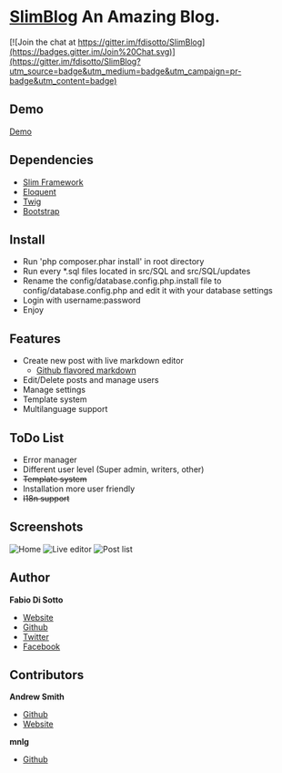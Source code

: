 [SlimBlog](https://slimblog.fdisotto.com/)
An Amazing Blog.
=====

[![Join the chat at https://gitter.im/fdisotto/SlimBlog](https://badges.gitter.im/Join%20Chat.svg)](https://gitter.im/fdisotto/SlimBlog?utm_source=badge&utm_medium=badge&utm_campaign=pr-badge&utm_content=badge)

Demo
---
[Demo](https://slimblog.fdisotto.com/)

Dependencies
---
* [Slim Framework](http://slimframework.com)
* [Eloquent](http://laravel.com/docs/eloquent)
* [Twig](http://twig.sensiolabs.org)
* [Bootstrap](http://getbootstrap.com)

Install
---
* Run 'php composer.phar install' in root directory
* Run every *.sql files located in src/SQL and src/SQL/updates
* Rename the config/database.config.php.install file to config/database.config.php and edit it with your database settings
* Login with username:password
* Enjoy

Features
---
* Create new post with live markdown editor
  * [Github flavored markdown](https://help.github.com/articles/github-flavored-markdown)
* Edit/Delete posts and manage users
* Manage settings
* Template system
* Multilanguage support

ToDo List
---
* Error manager
* Different user level (Super admin, writers, other)
* ~~Template system~~
* Installation more user friendly
* ~~I18n support~~

Screenshots
---
![Home](http://i.imgur.com/W2KOdC5.png)
![Live editor](http://i.imgur.com/V9ryFTk.png)
![Post list](http://i.imgur.com/WVLQJKG.png)

Author
---
**Fabio Di Sotto**
* [Website](http://fabiodisotto.it)
* [Github](https://github.com/fdisotto)
* [Twitter](https://twitter.com/fdisotto)
* [Facebook](https://facebook.com/fdisotto)

Contributors
---
**Andrew Smith**
* [Github](https://github.com/silentworks)
* [Website](http://silentworks.co.uk/)

**mnlg**
* [Github](https://github.com/mnlg)
